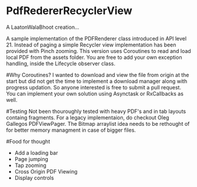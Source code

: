 # PdfRedererRecyclerView
A LaatonWalaBhoot creation...

A sample implementation of the PDFRenderer class introduced in API level 21. Instead of paging a simple Recycler view implementation has been provided with Pinch zooming. This version uses Coroutines to read and load local PDF from the assets folder. You are free to add your own exception handling, inside the Lifecycle observer class. 

#Why Coroutines?
I wanted to download and view the file from origin at the start but did not get the time to implement a download manager along with progress updation. So anyone interested is free to submit a pull request. You can implement your own solution using Asynctask or RxCallbacks as well.

#Testing
Not been thouroughly tested with heavy PDF's and in tab layouts containg fragments. For a legacy implementaion, do checkout Oleg Gallegos PDFViewPager. The Bitmap arraylist idea needs to be rethought of for better memory managment in case of bigger files. 

#Food for thought
- Add a loading bar
- Page jumping 
- Tap zooming
- Cross Origin PDF Viewing
- Display controls
